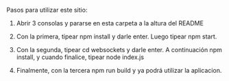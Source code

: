 ﻿Pasos para utilizar este sitio:

1) Abrir 3 consolas y pararse en esta carpeta a la altura del README

2) Con la primera, tipear npm install y darle enter. Luego tipear npm start.

3) Con la segunda, tipear cd websockets y darle enter. A continuación npm install, y cuando finalice, tipear node index.js

4) Finalmente, con la tercera npm run build y ya podrá utilizar la aplicacion.


